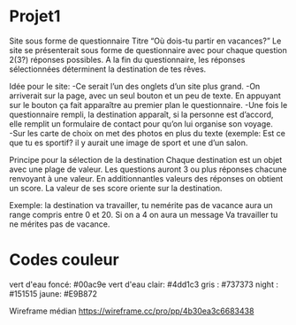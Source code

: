 # Projet1
Site sous forme de questionnaire
Titre “Où dois-tu partir en vacances?”
Le site se présenterait sous forme de questionnaire avec pour chaque question 2(3?) réponses possibles.
A la fin du questionnaire, les réponses sélectionnées déterminent la destination de tes rêves.


Idée pour le site:
-Ce serait l’un des onglets d’un site plus grand.
-On arriverait sur la page, avec un seul bouton et un peu de texte. En appuyant sur le bouton ça fait apparaître au premier plan le questionnaire.
-Une fois le questionnaire rempli, la destination apparaît, si la personne est d’accord, elle remplit un formulaire de contact pour qu’on lui organise son voyage.   
-Sur les carte de choix on met des photos en plus du texte (exemple: Est ce que tu es sportif? il y aurait une image de sport et une d’un salon. 


Principe pour la sélection de la destination
Chaque destination est un objet avec une plage de valeur. Les questions auront 3 ou plus réponses chacune renvoyant à une valeur. 
En additionnantles valeurs des réponses on obtient un score.
La valeur de ses score oriente sur la destination.

Exemple: la destination va travailler, tu nemérite pas de vacance aura un range compris entre 0 et 20. Si on a 4 on aura un message Va travailler tu ne mérites pas de vacance. 
# Codes couleur
 vert d'eau foncé: #00ac9e
 vert d'eau clair: #4dd1c3
 gris : #737373
 night : #151515
 jaune: #E9B872

 Wireframe médian https://wireframe.cc/pro/pp/4b30ea3c6683438
